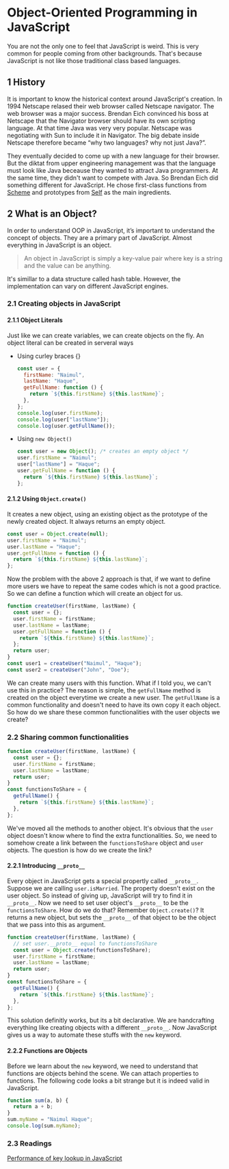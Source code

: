 # Object-Oriented Programming in JavaScript

You are not the only one to feel that JavaScript is weird. This is very common for people coming from other backgrounds. That's because JavaScript is not like those traditional class based languages.

## 1 History

It is important to know the historical context around JavaScript's creation. In 1994 Netscape relased their web browser called Netscape navigator. The web browser was a major success. Brendan Eich convinced his boss at Netscape that the Navigator browser should have its own scripting language. At that time Java was very very popular. Netscape was negotiating with Sun to include it in Navigator. The big debate inside Netscape therefore became “why two languages? why not just Java?”.

They eventually decided to come up with a new language for their browser. But the diktat from upper engineering management was that the language must look like Java beceause they wanted to attract Java programmers. At the same time, they didn't want to compete with Java. So Brendan Eich did something different for JavaScript. He chose first-class functions from [Scheme](<https://en.wikipedia.org/wiki/Scheme_(programming_language)>) and prototypes from [Self](<https://en.wikipedia.org/wiki/Self_(programming_language)>) as the main ingredients.

## 2 What is an Object?

In order to understand OOP in JavaScript, it’s important to understand the concept of objects. They are a primary part of JavaScript. Almost everything in JavaScript is an object.

> An object in JavaScript is simply a key-value pair where key is a string and the value can be anything.

It's simillar to a data structure called hash table. However, the implementation can vary on different JavaScript engines.

### 2.1 Creating objects in JavaScript

#### 2.1.1 Object Literals

Just like we can create variables, we can create objects on the fly. An object literal can be created in serveral ways

- Using curley braces {}

  ```js
  const user = {
    firstName: "Naimul",
    lastName: "Haque",
    getFullName: function () {
      return `${this.firstName} ${this.lastName}`;
    },
  };
  console.log(user.firstName);
  console.log(user["lastName"]);
  console.log(user.getFullName());
  ```

- Using `new Object()`
  ```js
  const user = new Object(); /* creates an empty object */
  user.firstName = "Naimul";
  user["lastName"] = "Haque";
  user.getFullName = function () {
    return `${this.firstName} ${this.lastName}`;
  };
  ```

#### 2.1.2 Using `Object.create()`

It creates a new object, using an existing object as the prototype of the newly created object. It always returns an empty object.

```js
const user = Object.create(null);
user.firstName = "Naimul";
user.lastName = "Haque";
user.getFullName = function () {
  return `${this.firstName} ${this.lastName}`;
};
```

Now the problem with the above 2 approach is that, if we want to define more users we have to repeat the same codes which is not a good practice. So we can define a function which will create an object for us.

```js
function createUser(firstName, lastName) {
  const user = {};
  user.firstName = firstName;
  user.lastName = lastName;
  user.getFullName = function () {
    return `${this.firstName} ${this.lastName}`;
  };
  return user;
}
const user1 = createUser("Naimul", "Haque");
const user2 = createUser("John", "Doe");
```

We can create many users with this function. What if I told you, we can't use this in practice? The reason is simple, the `getFullName` method is created on the object everytime we create a new user. The `getFullName` is a common functionality and doesn't need to have its own copy it each object. So how do we share these common functionalities with the user objects we create?

### 2.2 Sharing common functionalities

```js
function createUser(firstName, lastName) {
  const user = {};
  user.firstName = firstName;
  user.lastName = lastName;
  return user;
}
const functionsToShare = {
  getFullName() {
    return `${this.firstName} ${this.lastName}`;
  },
};
```

We've moved all the methods to another object. It's obvious that the `user` object doesn't know where to find the extra functionalities. So, we need to somehow create a link between the `functionsToShare` object and `user` objects. The question is how do we create the link?

#### 2.2.1 Introducing `__proto__`

Every object in JavaScript gets a special propertly called `__proto__`. Suppose we are calling `user.isMarried`. The property doesn't exist on the user object. So instead of giving up, JavaScript will try to find it in `__proto__`. Now we need to set user object's `__proto__` to be the `functionsToShare`. How do we do that? Remember `Object.create()`? It returns a new object, but sets the `__proto__` of that object to be the object that we pass into this as argument.

```js
function createUser(firstName, lastName) {
  // set user.__proto__ equal to functionsToShare
  const user = Object.create(functionsToShare);
  user.firstName = firstName;
  user.lastName = lastName;
  return user;
}
const functionsToShare = {
  getFullName() {
    return `${this.firstName} ${this.lastName}`;
  },
};
```

This solution definitly works, but its a bit declarative. We are handcrafting everything like creating objects with a different `__proto__`. Now JavaScript gives us a way to automate these stuffs with the `new` keyword.

#### 2.2.2 Functions are Objects

Before we learn about the `new` keyword, we need to understand that functions are objects behind the scene. We can attach properties to functions. The following code looks a bit strange but it is indeed valid in JavaScript.

```js
function sum(a, b) {
  return a + b;
}
sum.myName = "Naimul Haque";
console.log(sum.myName);
```

<!-- ### 2.2 Introduction to prototypes

#### 2.2.1 Functions are objects
Before we dive into understanding prototypes, we need to understand that functions are objects behind the scene.
-->

### 2.3 Readings

[Performance of key lookup in JavaScript](https://stackoverflow.com/questions/7700987/performance-of-key-lookup-in-javascript-object)
